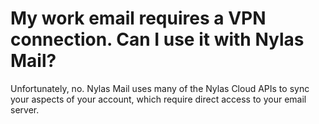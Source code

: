 # My work email requires a VPN connection. Can I use it with Nylas Mail?

Unfortunately, no. Nylas Mail uses many of the Nylas Cloud APIs to sync your aspects of your account, which require direct access to your email server.


